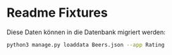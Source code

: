 # Readme Fixtures

Diese Daten können in die Datenbank migriert werden:

```bash
python3 manage.py loaddata Beers.json --app Rating
```